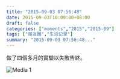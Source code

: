 ```yaml
---
title: "2015-09-03 07:56:48"
date: 2015-09-03T10:00:00+08:00
draft: false
categories: ["moments","2015","2015-09"]
tags: ["朋友圈","生活记录"]
summary: "2015-09-03 07:56:48..."
---
```


做了四個多月的實驗以失敗告終。

![Media 1](/Moments/photos/2015-09-03/201509030756480.jpg)

